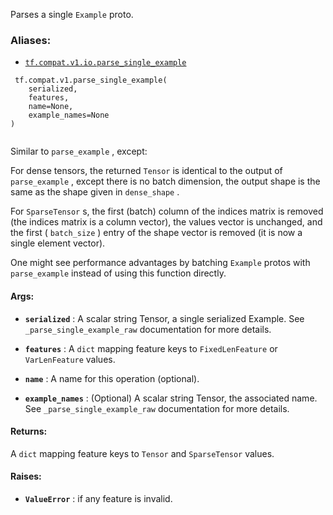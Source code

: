 Parses a single  `Example`  proto.



### Aliases:

- [ `tf.compat.v1.io.parse_single_example` ](/api_docs/python/tf/compat/v1/parse_single_example)



```
 tf.compat.v1.parse_single_example(
    serialized,
    features,
    name=None,
    example_names=None
)
 
```

Similar to  `parse_example` , except:

For dense tensors, the returned  `Tensor`  is identical to the output of
 `parse_example` , except there is no batch dimension, the output shape is the
same as the shape given in  `dense_shape` .

For  `SparseTensor` s, the first (batch) column of the indices matrix is removed
(the indices matrix is a column vector), the values vector is unchanged, and
the first ( `batch_size` ) entry of the shape vector is removed (it is now a
single element vector).

One might see performance advantages by batching  `Example`  protos with
 `parse_example`  instead of using this function directly.



#### Args:

- **`serialized`** : A scalar string Tensor, a single serialized Example.
See  `_parse_single_example_raw`  documentation for more details.

- **`features`** : A  `dict`  mapping feature keys to  `FixedLenFeature`  or
 `VarLenFeature`  values.

- **`name`** : A name for this operation (optional).

- **`example_names`** : (Optional) A scalar string Tensor, the associated name.
See  `_parse_single_example_raw`  documentation for more details.



#### Returns:
A  `dict`  mapping feature keys to  `Tensor`  and  `SparseTensor`  values.



#### Raises:

- **`ValueError`** : if any feature is invalid.

